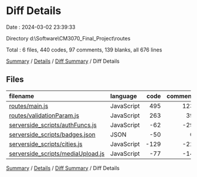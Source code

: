 # Diff Details

Date : 2024-03-02 23:39:33

Directory d:\\Software\\CM3070_Final_Project\\routes

Total : 6 files,  440 codes, 97 comments, 139 blanks, all 676 lines

[Summary](results.md) / [Details](details.md) / [Diff Summary](diff.md) / Diff Details

## Files
| filename | language | code | comment | blank | total |
| :--- | :--- | ---: | ---: | ---: | ---: |
| [routes/main.js](/routes/main.js) | JavaScript | 495 | 123 | 197 | 815 |
| [routes/validationParam.js](/routes/validationParam.js) | JavaScript | 263 | 39 | 30 | 332 |
| [serverside_scripts/authFuncs.js](/serverside_scripts/authFuncs.js) | JavaScript | -62 | -29 | -22 | -113 |
| [serverside_scripts/badges.json](/serverside_scripts/badges.json) | JSON | -50 | 0 | 0 | -50 |
| [serverside_scripts/cities.js](/serverside_scripts/cities.js) | JavaScript | -129 | -22 | -41 | -192 |
| [serverside_scripts/mediaUpload.js](/serverside_scripts/mediaUpload.js) | JavaScript | -77 | -14 | -25 | -116 |

[Summary](results.md) / [Details](details.md) / [Diff Summary](diff.md) / Diff Details